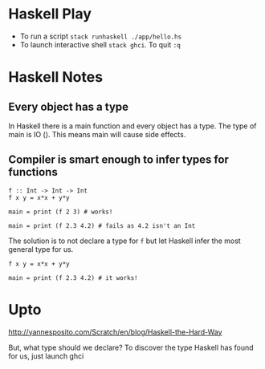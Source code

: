 # Haskell Play

* To run a script ```stack runhaskell ./app/hello.hs```
* To launch interactive shell ```stack ghci```. To quit ```:q```

# Haskell Notes

## Every object has a type

In Haskell there is a main function and every object has a type. The type of main is IO (). This means main will cause side effects.

## Compiler is smart enough to infer types for functions
```
f :: Int -> Int -> Int
f x y = x*x + y*y

main = print (f 2 3) # works!

main = print (f 2.3 4.2) # fails as 4.2 isn't an Int
```
The solution is to not declare a type for ```f``` but let Haskell infer the most general type for us.
```
f x y = x*x + y*y

main = print (f 2.3 4.2) # it works!
```

# Upto
http://yannesposito.com/Scratch/en/blog/Haskell-the-Hard-Way

But, what type should we declare? To discover the type Haskell has found for us, just launch ghci
